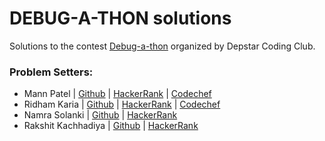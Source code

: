 # DEBUG-A-THON solutions

Solutions to the contest [Debug-a-thon](https://www.hackerrank.com/debug-a-thon) organized by Depstar Coding Club.


### Problem Setters:
- Mann Patel | [Github](https://github.com/manncodes) | [HackerRank](https://www.hackerrank.com/manncodes) | [Codechef](https://www.codechef.com/users/mxnnn)
- Ridham Karia | [Github](https://github.com/hypnotizedhero-git) | [HackerRank](https://www.hackerrank.com/ridhamkaria) | [Codechef](codechef.com/users/ridham_2) 
- Namra Solanki | [Github](https://github.com/whonamra) | [HackerRank](https://www.hackerrank.com/whonamra)
- Rakshit Kachhadiya | [Github]() | [HackerRank]()